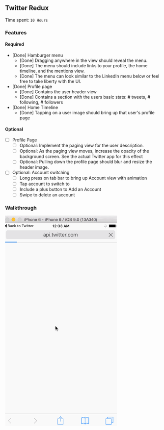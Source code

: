 ## Twitter Redux

Time spent: `10 Hours`

### Features

#### Required

- [Done] Hamburger menu
   - [Done] Dragging anywhere in the view should reveal the menu.
   - [Done] The menu should include links to your profile, the home timeline, and the mentions view.
   - [Done] The menu can look similar to the LinkedIn menu below or feel free to take liberty with the UI.
- [Done] Profile page
   - [Done] Contains the user header view
   - [Done] Contains a section with the users basic stats: # tweets, # following, # followers
- [Done] Home Timeline
   - [Done] Tapping on a user image should bring up that user's profile page

#### Optional

- [ ] Profile Page
   - [ ] Optional: Implement the paging view for the user description.
   - [ ] Optional: As the paging view moves, increase the opacity of the background screen. See the actual Twitter app for this effect
   - [ ] Optional: Pulling down the profile page should blur and resize the header image.
- [ ] Optional: Account switching
   - [ ] Long press on tab bar to bring up Account view with animation
   - [ ] Tap account to switch to
   - [ ] Include a plus button to Add an Account
   - [ ] Swipe to delete an account

### Walkthrough

![Video Walkthrough](https://github.com/aaur0/codepath-twitter-redux/blob/master/twitter-redux.gif)
